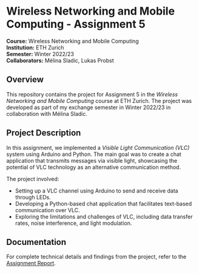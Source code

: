 # Wireless Networking and Mobile Computing - Assignment 5

**Course:** Wireless Networking and Mobile Computing  
**Institution:** ETH Zurich  
**Semester:** Winter 2022/23  
**Collaborators:** Mélina Sladic, Lukas Probst

## Overview

This repository contains the project for Assignment 5 in the *Wireless Networking and Mobile Computing* course at ETH Zurich. The project was developed as part of my exchange semester in Winter 2022/23 in collaboration with Mélina Sladic.

## Project Description

In this assignment, we implemented a *Visible Light Communication (VLC)* system using Arduino and Python. The main goal was to create a chat application that transmits messages via visible light, showcasing the potential of VLC technology as an alternative communication method.

The project involved:

- Setting up a VLC channel using Arduino to send and receive data through LEDs.
- Developing a Python-based chat application that facilitates text-based communication over VLC.
- Exploring the limitations and challenges of VLC, including data transfer rates, noise interference, and light modulation.

## Documentation
For complete technical details and findings from the project, refer to the [Assignment Report](WNMC_assignment05.pdf). 

